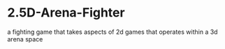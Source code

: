 # 2.5D-Arena-Fighter
a fighting game that takes aspects of 2d games that operates within a 3d arena space

